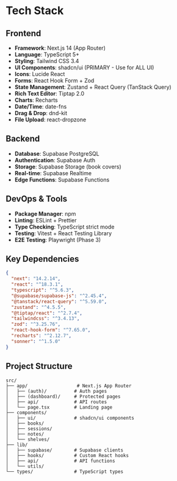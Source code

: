 # Tech Stack

## Frontend
- **Framework**: Next.js 14 (App Router)
- **Language**: TypeScript 5+
- **Styling**: Tailwind CSS 3.4
- **UI Components**: shadcn/ui (PRIMARY - Use for ALL UI)
- **Icons**: Lucide React
- **Forms**: React Hook Form + Zod
- **State Management**: Zustand + React Query (TanStack Query)
- **Rich Text Editor**: Tiptap 2.0
- **Charts**: Recharts
- **Date/Time**: date-fns
- **Drag & Drop**: dnd-kit
- **File Upload**: react-dropzone

## Backend
- **Database**: Supabase PostgreSQL
- **Authentication**: Supabase Auth
- **Storage**: Supabase Storage (book covers)
- **Real-time**: Supabase Realtime
- **Edge Functions**: Supabase Functions

## DevOps & Tools
- **Package Manager**: npm
- **Linting**: ESLint + Prettier
- **Type Checking**: TypeScript strict mode
- **Testing**: Vitest + React Testing Library
- **E2E Testing**: Playwright (Phase 3)

## Key Dependencies
```json
{
  "next": "14.2.14",
  "react": "^18.3.1",
  "typescript": "^5.6.3",
  "@supabase/supabase-js": "^2.45.4",
  "@tanstack/react-query": "^5.59.0",
  "zustand": "^4.5.5",
  "@tiptap/react": "^2.7.4",
  "tailwindcss": "^3.4.13",
  "zod": "^3.25.76",
  "react-hook-form": "^7.65.0",
  "recharts": "^2.12.7",
  "sonner": "^1.5.0"
}
```

## Project Structure
```
src/
├── app/                  # Next.js App Router
│   ├── (auth)/          # Auth pages
│   ├── (dashboard)/     # Protected pages
│   ├── api/             # API routes
│   └── page.tsx         # Landing page
├── components/
│   ├── ui/              # shadcn/ui components
│   ├── books/
│   ├── sessions/
│   ├── notes/
│   └── shelves/
├── lib/
│   ├── supabase/        # Supabase clients
│   ├── hooks/           # Custom React hooks
│   ├── api/             # API functions
│   └── utils/
└── types/               # TypeScript types
```
